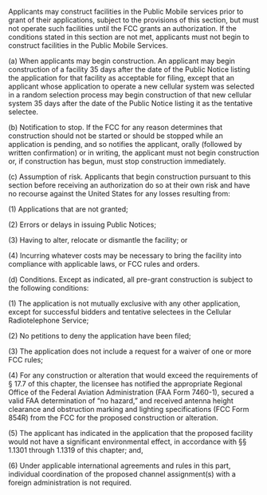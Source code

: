 Applicants may construct facilities in the Public Mobile services prior to grant of their applications, subject to the provisions of this section, but must not operate such facilities until the FCC grants an authorization. If the conditions stated in this section are not met, applicants must not begin to construct facilities in the Public Mobile Services.

(a) When applicants may begin construction. An applicant may begin construction of a facility 35 days after the date of the Public Notice listing the application for that facility as acceptable for filing, except that an applicant whose application to operate a new cellular system was selected in a random selection process may begin construction of that new cellular system 35 days after the date of the Public Notice listing it as the tentative selectee.

(b) Notification to stop. If the FCC for any reason determines that construction should not be started or should be stopped while an application is pending, and so notifies the applicant, orally (followed by written confirmation) or in writing, the applicant must not begin construction or, if construction has begun, must stop construction immediately.

(c) Assumption of risk. Applicants that begin construction pursuant to this section before receiving an authorization do so at their own risk and have no recourse against the United States for any losses resulting from:

(1) Applications that are not granted;

(2) Errors or delays in issuing Public Notices;

(3) Having to alter, relocate or dismantle the facility; or

(4) Incurring whatever costs may be necessary to bring the facility into compliance with applicable laws, or FCC rules and orders.

(d) Conditions. Except as indicated, all pre-grant construction is subject to the following conditions:

(1) The application is not mutually exclusive with any other application, except for successful bidders and tentative selectees in the Cellular Radiotelephone Service;

(2) No petitions to deny the application have been filed;

(3) The application does not include a request for a waiver of one or more FCC rules;

(4) For any construction or alteration that would exceed the requirements of § 17.7 of this chapter, the licensee has notified the appropriate Regional Office of the Federal Aviation Administration (FAA Form 7460-1), secured a valid FAA determination of “no hazard,” and received antenna height clearance and obstruction marking and lighting specifications (FCC Form 854R) from the FCC for the proposed construction or alteration.

(5) The applicant has indicated in the application that the proposed facility would not have a significant environmental effect, in accordance with §§ 1.1301 through 1.1319 of this chapter; and,

(6) Under applicable international agreements and rules in this part, individual coordination of the proposed channel assignment(s) with a foreign administration is not required.

